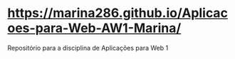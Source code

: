 # https://marina286.github.io/Aplicacoes-para-Web-AW1-Marina/
Repositório para a disciplina de Aplicações para Web 1
